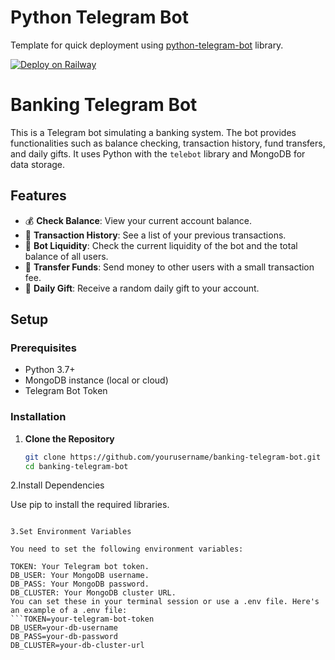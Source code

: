 # Python Telegram Bot

Template for quick deployment using [python-telegram-bot](https://github.com/python-telegram-bot/python-telegram-bot) library.

[![Deploy on Railway](https://railway.app/button.svg)](https://railway.app/template/-6JUpc?referralCode=NC4Tt6)

# Banking Telegram Bot

This is a Telegram bot simulating a banking system. The bot provides functionalities such as balance checking, transaction history, fund transfers, and daily gifts. It uses Python with the `telebot` library and MongoDB for data storage.

## Features

- 💰 **Check Balance**: View your current account balance.
- 📜 **Transaction History**: See a list of your previous transactions.
- 🏦 **Bot Liquidity**: Check the current liquidity of the bot and the total balance of all users.
- 💸 **Transfer Funds**: Send money to other users with a small transaction fee.
- 🎁 **Daily Gift**: Receive a random daily gift to your account.

## Setup

### Prerequisites

- Python 3.7+
- MongoDB instance (local or cloud)
- Telegram Bot Token

### Installation

1. **Clone the Repository**

   ```bash
   git clone https://github.com/yourusername/banking-telegram-bot.git
   cd banking-telegram-bot

2.Install Dependencies

Use pip to install the required libraries.

  ```pip install -r requirements.txt

3.Set Environment Variables

You need to set the following environment variables:

TOKEN: Your Telegram bot token.
DB_USER: Your MongoDB username.
DB_PASS: Your MongoDB password.
DB_CLUSTER: Your MongoDB cluster URL.
You can set these in your terminal session or use a .env file. Here's an example of a .env file:
 ```TOKEN=your-telegram-bot-token
DB_USER=your-db-username
DB_PASS=your-db-password
DB_CLUSTER=your-db-cluster-url

